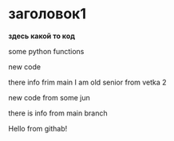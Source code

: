 # заголовок1

__здесь какой то код__

some python functions

new code

there info frim main
I am old senior from vetka 2

new code from some jun

there is info from main branch

Hello from githab!
